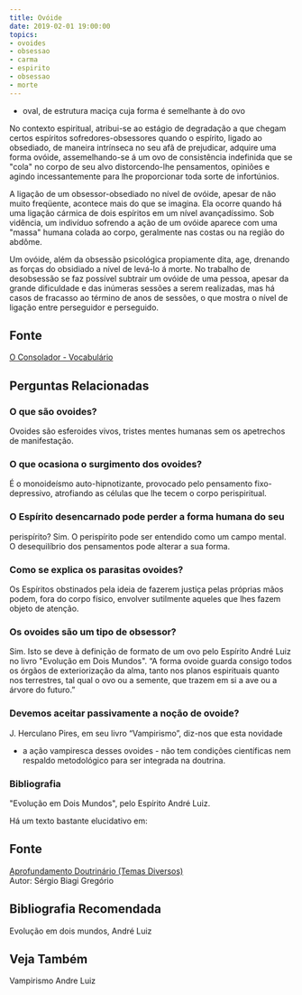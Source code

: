 ```yaml
---
title: Ovóide
date: 2019-02-01 19:00:00
topics:
- ovoides
- obsessao
- carma
- espirito
- obsessao
- morte
---
```


* oval, de estrutura maciça cuja forma é semelhante à do ovo

No contexto espiritual, atribui-se ao estágio de degradação a que chegam certos
espíritos sofredores-obsessores quando o espírito, ligado ao obsediado, de maneira
intrínseca no seu afã de prejudicar, adquire uma forma ovóide, assemelhando-se á
um ovo de consistência indefinida que se "cola" no corpo de seu alvo
distorcendo-lhe pensamentos, opiniões e agindo incessantemente para lhe
proporcionar toda sorte de infortúnios.

A ligação de um obsessor-obsediado no nível de ovóide, apesar de não muito
freqüente, acontece mais do que se imagina. Ela ocorre quando há uma ligação
cármica de dois espíritos em um nível avançadíssimo. Sob vidência, um indivíduo
sofrendo a ação de um ovóide aparece com uma "massa" humana colada ao corpo,
geralmente nas costas ou na região do abdôme.

Um ovóide, além da obsessão psicológica propiamente dita, age, drenando as
forças do obsidiado a nível de levá-lo á morte. No trabalho de desobsessão se
faz possível subtrair um ovóide de uma pessoa, apesar da grande dificuldade e
das inúmeras sessões a serem realizadas, mas há casos de fracasso ao término de
anos de sessões, o que mostra o nível de ligação entre perseguidor e
perseguido.

## Fonte
[O Consolador - Vocabulário](http://www.oconsolador.com.br/linkfixo/vocabulario/principal.html)

## Perguntas Relacionadas

### O que são ovoides?
Ovoides são esferoides vivos, tristes mentes humanas sem os apetrechos
de manifestação.

### O que ocasiona o surgimento dos ovoides?
É o monoideísmo auto-hipnotizante, provocado pelo pensamento
fixo-depressivo, atrofiando as células que lhe tecem o corpo
perispiritual.

### O Espírito desencarnado pode perder a forma humana do seu
perispírito?
Sim. O perispírito pode ser entendido como um campo mental. O
desequilíbrio dos pensamentos pode alterar a sua forma.

### Como se explica os parasitas ovoides?
Os Espíritos obstinados pela ideia de fazerem justiça pelas próprias
mãos podem, fora do corpo físico, envolver sutilmente aqueles que lhes
fazem objeto de atenção.

### Os ovoides são um tipo de obsessor?
Sim. Isto se deve à definição de formato de um ovo pelo Espírito André
Luiz no livro "Evolução em Dois Mundos". “A forma ovoide guarda consigo
todos os órgãos de exteriorização da alma, tanto nos planos espirituais
quanto nos terrestres, tal qual o ovo ou a semente, que trazem em si a
ave ou a árvore do futuro.”

### Devemos aceitar passivamente a noção de ovoide?
J. Herculano Pires, em seu livro “Vampirismo”, diz-nos que esta novidade
- a ação vampiresca desses ovoides - não tem condições científicas nem
respaldo metodológico para ser integrada na doutrina.

### Bibliografia
"Evolução em Dois Mundos", pelo Espírito André Luiz.

Há um texto bastante elucidativo em:

## Fonte
[Aprofundamento Doutrinário (Temas Diversos)](https://sites.google.com/view/aprofundamentodoutrinario/ovoides)  
Autor: Sérgio Biagi Gregório





## Bibliografia Recomendada
Evolução em dois mundos, André Luiz

## Veja Também
Vampirismo
Andre Luiz

